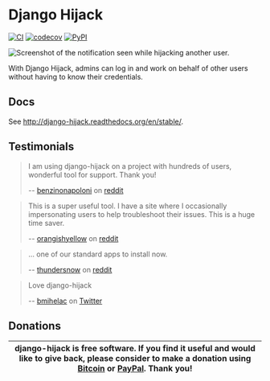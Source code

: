 # Django Hijack

[![CI](https://github.com/django-hijack/django-hijack/workflows/CI/badge.svg?branch=master)](https://github.com/django-hijack/django-hijack/actions)
[![codecov](https://codecov.io/gh/django-hijack/django-hijack/branch/master/graph/badge.svg?token=zX0nCDRJDj)](https://codecov.io/gh/django-hijack/django-hijack)
[![PyPI](https://img.shields.io/pypi/v/django-hijack)](https://pypi.org/project/django-hijack/)

![Screenshot of the notification seen while hijacking another user.](https://github.com/arteria/django-hijack/raw/master/docs/hijacker-screenshot.png)

With Django Hijack, admins can log in and work on behalf of other users without having to know their credentials.

## Docs
See http://django-hijack.readthedocs.org/en/stable/.

## Testimonials

> I am using django-hijack on a project with hundreds of users, wonderful tool for support. Thank you!
>
> -- [benzinonapoloni](https://www.reddit.com/user/benzinonapoloni) on [reddit](https://redd.it/39aggd)


> This is a super useful tool. I have a site where I occasionally impersonating users to help troubleshoot their issues. This is a huge time saver.
>
> -- [orangishyellow](https://www.reddit.com/user/orangishyellow) on [reddit](https://redd.it/2i35fu)



> ... one of our standard apps to install now.
>
> -- [thundersnow](https://www.reddit.com/user/thundersnow) on [reddit](https://redd.it/4wqo0d/)

> Love django-hijack
>
> -- [bmihelac](https://twitter.com/bmihelac) on [Twitter](https://twitter.com/bmihelac/status/836225081508519936)

## Donations

| django-hijack is free software. If you find it useful and would like to give back, please consider to make a donation using [Bitcoin](https://blockchain.info/payment_request?address=1AJkbQdcNkrHzxi91mB1kkPxh4t4BJ4hu4) or [PayPal](https://www.paypal.me/arteriagmbh). Thank you! |
| ----- |
